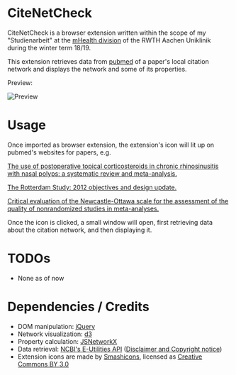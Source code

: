 # CiteNetCheck



CiteNetCheck is a browser extension written within the scope of my "Studienarbeit" at the [mHealth division](https://mhealth.imib.rwth-aachen.de/) of the RWTH Aachen Uniklinik during the winter term 18/19.

This extension retrieves data from [pubmed](https://www.ncbi.nlm.nih.gov/pubmed) of a paper's local citation network and displays the network and some of its properties.

Preview: 

![Preview](https://puu.sh/CBSqX/56a6e366d2.gif)

# Usage



Once imported as browser extension, the extension's icon will lit up on pubmed's websites for papers, e.g.

[The use of postoperative topical corticosteroids in chronic rhinosinusitis with nasal polyps: a systematic review and meta-analysis.](https://www.ncbi.nlm.nih.gov/pubmed/24119596)

[The Rotterdam Study: 2012 objectives and design update.](https://www.ncbi.nlm.nih.gov/pubmed/21877163)

[Critical evaluation of the Newcastle-Ottawa scale for the assessment of the quality of nonrandomized studies in meta-analyses.](https://www.ncbi.nlm.nih.gov/pubmed/20652370)

Once the icon is clicked, a small window will open, first retrieving data about the citation network, and then displaying it.



# TODOs



- None as of now


# Dependencies / Credits



- DOM manipulation: [jQuery](https://jquery.com/)
- Network visualization: [d3](https://d3js.org/)
- Property calculation: [JSNetworkX](http://jsnetworkx.org/index.html)
- Data retrieval: [NCBI's E-Utilities API](https://www.ncbi.nlm.nih.gov/books/NBK25497/) ([Disclaimer and Copyright notice](https://www.ncbi.nlm.nih.gov/home/about/policies/))
- Extension icons are made by [Smashicons](https://www.flaticon.com/authors/smashicons), licensed as [Creative Commons BY 3.0](https://creativecommons.org/licenses/by/3.0/legalcode)
